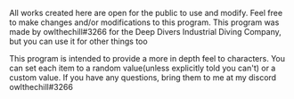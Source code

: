 All works created here are open for the public to use and modify. Feel free to make changes and/or modifications
to this program. This program was made by owlthechill#3266 for the Deep Divers Industrial Diving Company, but you can
use it for other things too

This program is intended to provide a more in depth feel to characters.
You can set each item to a random value(unless explicitly told you can't) or a custom value.
If you have any questions, bring them to me at my discord owlthechill#3266
